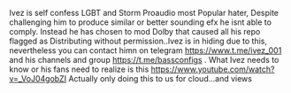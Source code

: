 Ivez is self confess LGBT and Storm Proaudio most Popular hater, Despite challenging him to produce similar or better sounding efx he isnt able to comply.
Instead he has chosen to mod Dolby that caused all his repo flagged as Distributing without permission..Ivez is in hiding due to this, nevertheless you can contact himn
on telegram https://www.t.me/ivez_001 and his channels and group https://t.me/bassconfigs 
. What Ivez needs to know or his fans need to realize is this https://www.youtube.com/watch?v=_VoJ04gobZI Actually only doing this to us for cloud...and views

